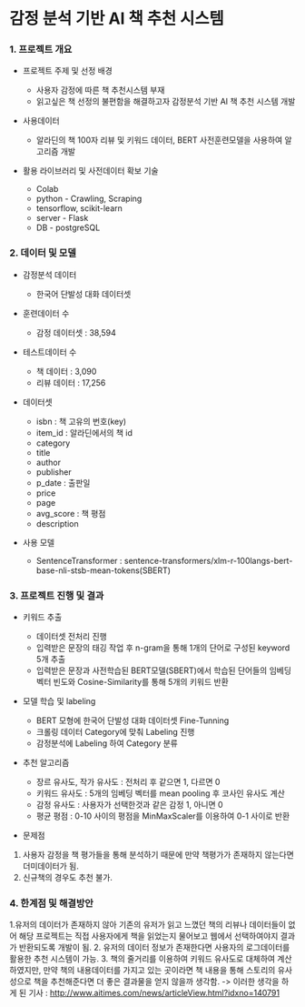 # 감정 분석 기반 AI 책 추천 시스템

### 1. 프로젝트 개요

+ 프로젝트 주제 및 선정 배경
  + 사용자 감정에 따른 책 추천시스템 부재
  + 읽고싶은 책 선정의 불편함을 해결하고자 감정분석 기반 AI 책 추천 시스템 개발
  
+ 사용데이터
  + 알라딘의 책 100자 리뷰 및 키워드 데이터, BERT 사전훈련모델을 사용하여 알고리즘 개발

+ 활용 라이브러리 및 사전데이터 확보 기술
  + Colab
  + python - Crawling, Scraping
  + tensorflow, scikit-learn
  + server - Flask
  + DB - postgreSQL

### 2. 데이터 및 모델

+ 감정분석 데이터
  + 한국어 단발성 대화 데이터셋
+ 훈련데이터 수
  + 감정 데이터셋 : 38,594
+ 테스트데이터 수
  + 책 데이터 : 3,090
  + 리뷰 데이터 : 17,256

+ 데이터셋
  + isbn : 책 고유의 번호(key)
  + item_id : 알라딘에서의 책 id
  + category
  + title
  + author
  + publisher
  + p_date : 출판일
  + price
  + page
  + avg_score : 책 평점
  + description

+ 사용 모델
  + SentenceTransformer : sentence-transformers/xlm-r-100langs-bert-base-nli-stsb-mean-tokens(SBERT)

### 3. 프로젝트 진행 및 결과

+ 키워드 추출
  + 데이터셋 전처리 진행
  + 입력받은 문장의 태깅 작업 후 n-gram을 통해 1개의 단어로 구성된 keyword 5개 추출
  + 입력받은 문장과 사전학습된 BERT모델(SBERT)에서 학습된 단어들의 임베딩 벡터 빈도와 Cosine-Similarity를 통해 5개의 키워드 반환

+ 모델 학습 및 labeling
  + BERT 모형에 한국어 단발성 대화 데이터셋 Fine-Tunning
  + 크롤링 데이터 Category에 맞춰 Labeling 진행
  + 감정분석에 Labeling 하여 Category 분류

+ 추천 알고리즘
  + 장르 유사도, 작가 유사도 : 전처리 후 같으면 1, 다르면 0
  + 키워드 유사도 : 5개의 임베딩 벡터를 mean pooling 후 코사인 유사도 계산
  + 감정 유사도 : 사용자가 선택한것과 같은 감정 1, 아니면 0
  + 평균 평점 :  0-10 사이의 평점을 MinMaxScaler를 이용하여 0-1 사이로 반환

+ 문제점
1. 사용자 감정을 책 평가들을 통해 분석하기 때문에 만약 책평가가 존재하지 않는다면 더미데이터가 됨.
2. 신규책의 경우도 추천 불가.

### 4. 한계점 및 해결방안
1.유저의 데이터가 존재하지 않아 기존의 유저가 읽고 느꼈던 책의 리뷰나 데이터들이 없어 해당 프로젝트는 직접 사용자에게 책을 읽었는지 물어보고 웹에서 선택하여야지 결과가 반환되도록 개발이 됨.
2. 유저의 데이터 정보가 존재한다면 사용자의 로그데이터를 활용한 추천 시스템이 가능.
3. 책의 줄거리를 이용하여 키워드 유사도로 대체하여 계산하였지만, 만약 책의 내용데이터를 가지고 있는 곳이라면 책 내용을 통해 스토리의 유사성으로 책을 추천해준다면 더 좋은 결과물을 얻지 않을까 생각함. -> 이러한 생각을 하게 된 기사 : http://www.aitimes.com/news/articleView.html?idxno=140791
